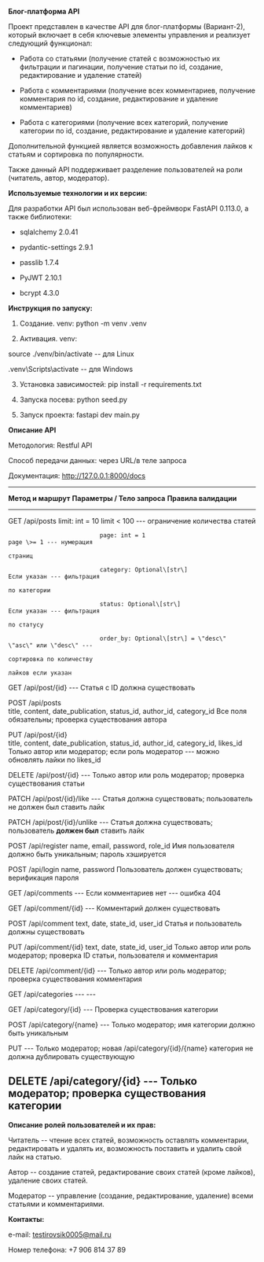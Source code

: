 **Блог-платформа API**

Проект представлен в качестве API для блог-платформы (Вариант-2),
который включает в себя ключевые элементы управления и реализует
следующий функционал:

-   Работа со статьями (получение статей с возможностью их фильтрации и
    пагинации, получение статьи по id, создание, редактирование и
    удаление статей)

-   Работа с комментариями (получение всех комментариев, получение
    комментария по id, создание, редактирование и удаление комментариев)

-   Работа с категориями (получение всех категорий, получение категории
    по id, создание, редактирование и удаление категорий)

Дополнительной функцией является возможность добавления лайков к статьям
и сортировка по популярности.

Также данный API поддерживает разделение пользователей на роли
(читатель, автор, модератор).

**Используемые технологии и их версии:**

Для разработки API был использован веб-фреймворк FastAPI 0.113.0, а
также библиотеки:

-   sqlalchemy 2.0.41

-   pydantic-settings 2.9.1

-   passlib 1.7.4

-   PyJWT 2.10.1

-   bcrypt 4.3.0

**Инструкция по запуску:**

1.  Создание. venv: python -m venv .venv

2.  Активация. venv:

source ./venv/bin/activate -- для Linux

.venv\\Scripts\\activate -- для Windows

3.  Установка зависимостей: pip install -r requirements.txt

4.  Запуска посева: python seed.py

5.  Запуск проекта: fastapi dev main.py

**Описание API**

Методология: Restful API

Способ передачи данных: через URL/в теле запроса

Документация: <http://127.0.0.1:8000/docs>

  --------------------------------------------------------------------------------------------------------------------------------------
  **Метод и маршрут**         **Параметры / Тело запроса**                                                    **Правила валидации**
  --------------------------- ------------------------------------------------------------------------------- --------------------------
  GET /api/posts              limit: int = 10                                                                 limit \< 100 ---
                                                                                                              ограничение количества
                                                                                                              статей

                              page: int = 1                                                                   page \>= 1 --- нумерация
                                                                                                              страниц

                              category: Optional\[str\]                                                       Если указан --- фильтрация
                                                                                                              по категории

                              status: Optional\[str\]                                                         Если указан --- фильтрация
                                                                                                              по статусу

                              order_by: Optional\[str\] = \"desc\"                                            \"asc\" или \"desc\" ---
                                                                                                              сортировка по количеству
                                                                                                              лайков если указан

  GET /api/post/{id}          ---                                                                             Статья с ID должна
                                                                                                              существовать

  POST /api/posts             title, content, date_publication, status_id, author_id, category_id             Все поля обязательны;
                                                                                                              проверка существования
                                                                                                              автора

  PUT /api/post/{id}          title, content, date_publication, status_id, author_id, category_id, likes_id   Только автор или
                                                                                                              модератор; если роль
                                                                                                              модератор --- можно
                                                                                                              обновлять лайки
                                                                                                              по likes_id

  DELETE /api/post/{id}       ---                                                                             Только автор или роль
                                                                                                              модератор; проверка
                                                                                                              существования статьи

  PATCH /api/post/{id}/like   ---                                                                             Статья должна
                                                                                                              существовать; пользователь
                                                                                                              не должен был ставить лайк

  PATCH /api/post/{id}/unlike ---                                                                             Статья должна
                                                                                                              существовать;
                                                                                                              пользователь **должен
                                                                                                              был** ставить лайк

  POST /api/register          name, email, password, role_id                                                  Имя пользователя должно
                                                                                                              быть уникальным; пароль
                                                                                                              хэшируется

  POST /api/login             name, password                                                                  Пользователь должен
                                                                                                              существовать; верификация
                                                                                                              пароля

  GET /api/comments           ---                                                                             Если комментариев нет ---
                                                                                                              ошибка 404

  GET /api/comment/{id}       ---                                                                             Комментарий должен
                                                                                                              существовать

  POST /api/comment           text, date, state_id, user_id                                                   Статья и пользователь
                                                                                                              должны существовать

  PUT /api/comment/{id}       text, date, state_id, user_id                                                   Только автор или роль
                                                                                                              модератор; проверка ID
                                                                                                              статьи, пользователя и
                                                                                                              комментария

  DELETE /api/comment/{id}    ---                                                                             Только автор или роль
                                                                                                              модератор; проверка
                                                                                                              существования комментария

  GET /api/categories         ---                                                                             ---

  GET /api/category/{id}      ---                                                                             Проверка существования
                                                                                                              категории

  POST /api/category/{name}   ---                                                                             Только модератор; имя
                                                                                                              категории должно быть
                                                                                                              уникальным

  PUT                         ---                                                                             Только модератор; новая
  /api/category/{id}/{name}                                                                                   категория не должна
                                                                                                              дублировать существующую

  DELETE /api/category/{id}   ---                                                                             Только модератор; проверка
                                                                                                              существования категории
  --------------------------------------------------------------------------------------------------------------------------------------

**Описание ролей пользователей и их прав:**

Читатель -- чтение всех статей, возможность оставлять комментарии,
редактировать и удалять их, возможность поставить и удалить свой лайк на
статью.

Автор -- создание статей, редактирование своих статей (кроме лайков),
удаление своих статей.

Модератор -- управление (создание, редактирование, удаление) всеми
статьями и комментариями.

**Контакты:**

e-mail: <testirovsik0005@mail.ru>

Номер телефона: +7 906 814 37 89
